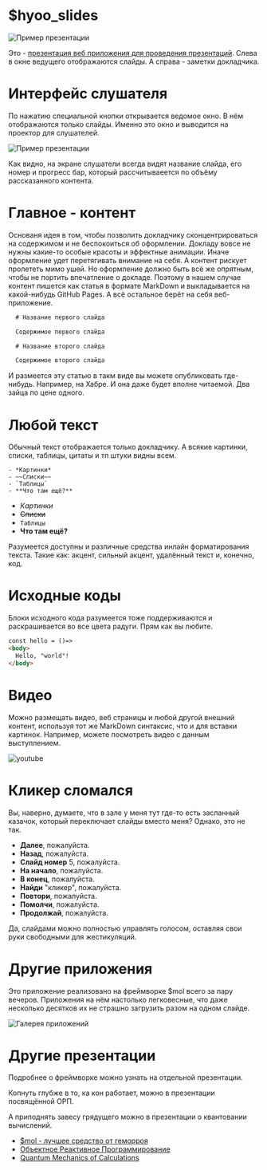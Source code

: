 # $hyoo_slides

![Пример презентации](https://slides.hyoo.ru/#slides=https%3A%2F%2Fnin-jin.github.io%2Fslides%2Forp%2F/slide=2)

Это - [презентация веб приложения для проведения презентаций](https://nin-jin.github.io/slides/slides/). Слева в окне ведущего отображаются слайды. А справа - заметки докладчика.

# Интерфейс слушателя

По нажатию специальной кнопки открывается ведомое окно. В нём отображаются только слайды. Именно это окно и выводится на проектор для слушателей.

![Пример презентации](https://slides.hyoo.ru/#slides=https%3A%2F%2Fnin-jin.github.io%2Fslides%2Forp%2F/slide=2/role=listener)

Как видно, на экране слушатели всегда видят название слайда, его номер и прогресс бар, который рассчитываеется по объёму рассказанного контента.

# Главное - контент

Основаня идея в том, чтобы позволить докладчику сконцентрироваться на содержимом и не беспокоиться об оформлении. Докладу вовсе не нужны какие-то особые красоты и эффектные анимации. Иначе оформление удет перетягивать внимание на себя. А контент рискует пролететь мимо ушей. Но оформление должно быть всё же опрятным, чтобы не портить впечатление о докладе. Поэтому в нашем случае контент пишется как статья в формате MarkDown и выкладывается на какой-нибудь GitHub Pages. А всё остальное берёт на себя веб-приложение.

```markdown
  # Название первого слайда

  Содержимое первого слайда

  # Название второго слайда

  Содержимое второго слайда
```

И размеется эту статью в такм виде вы можете опубликовать где-нибудь. Например, на Хабре. И она даже будет вполне читаемой. Два зайца по цене одного.

# Любой текст

Обычный текст отображается только докладчику. А всякие картинки, списки, таблицы, цитаты и тп штуки видны всем. 

```
- *Картинки*
- ~~Списки~~
- `Таблицы`
- **Что там ещё?**
```

- *Картинки*
- ~~Списки~~
- `Таблицы`
- **Что там ещё?**

Разумеется доступны и различные средства инлайн форматирования текста. Такие как: акцент, сильный акцент, удалённый текст и, конечно, код.

# Исходные коды

Блоки исходного кода разумеется тоже поддерживаются и раскрашивается во все цвета радуги. Прям как вы любите.

```html
const hello = ()=>
<body>
  Hello, "world"!
</body>
```

# Видео

Можно размещать видео, веб страницы и любой другой внешний контент, используя тот же MarkDown синтаксис, что и для вставки картинок. Например, можете посмотреть видео с данным выступлением.

![youtube](https://www.youtube.com/embed/frddLjdkKpA)

# Кликер сломался

Вы, наверно, думаете, что в зале у меня тут где-то есть засланный казачок, который переключает слайды вместо меня? Однако, это не так.

- **Далее**, пожалуйста.
- **Назад**, пожалуйста.
- **Слайд номер** 5, пожалуйста.
- **На начало**, пожалуйста.
- **В конец**, пожалуйста.
- **Найди** "кликер", пожалуйста.
- **Повтори**, пожалуйста.
- **Помолчи**, пожалуйста.
- **Продолжай**, пожалуйста.

Да, слайдами можно полностью управлять голосом, оставляя свои руки свободными для жестикуляций. 

# Другие приложения

Это приложение реализовано на фреймворке $mol всего за пару вечеров. Приложения на нём настолько легковесные, что даже несколько десятков их не страшно загрузить разом на одном слайде.

![Галерея приложений](https://showcase.hyoo.ru/)

# Другие презентации

Подробнее о фреймворке можно узнать на отдельной презентации.

Копнуть глубже в то, ка кон работает, можно в презентации посвящённой ОРП.

А приподнять завесу грядущего можно в презентации о квантовании вычислений.

- [$mol - лучшее средство от геморроя](https://nin-jin.github.io/slides/mol/)
- [Объектное Реактивное Программирование](https://nin-jin.github.io/slides/orp/)
- [Quantum Mechanics of Calculations](https://nin-jin.github.io/slides/fibers/)
